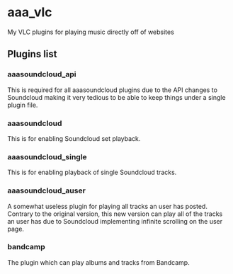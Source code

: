 # aaa_vlc
My VLC plugins for playing music directly off of websites

## Plugins list
### aaasoundcloud_api
This is required for all aaasoundcloud plugins due to the API changes to Soundcloud making it very tedious to be able to keep things under a single plugin file.

### aaasoundcloud
This is for enabling Soundcloud set playback.

### aaasoundcloud_single
This is for enabling playback of single Soundcloud tracks.

### aaasoundcloud_auser
A somewhat useless plugin for playing all tracks an user has posted. Contrary to the original version, this new version can play all of the tracks an user has due to Soundcloud implementing infinite scrolling on the user page.

### bandcamp
The plugin which can play albums and tracks from Bandcamp.

